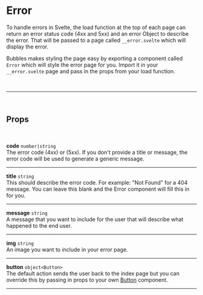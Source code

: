 # Error

To handle errors in Svelte, the load function at the top of each page can return an error status code (4xx and 5xx) and an error Object to describe the error. That will be passed to a page called `__error.svelte` which will display the error.

Bubbles makes styling the page easy by exporting a component called `Error` which will style the error page for you. Import it in your `__error.svelte` page and pass in the props from your load function.

<br>

---

<br>

## Props

<br>

**code** `number|string` <br>
The error code (4xx) or (5xx). If you don't provide a title or message, the error code will be used to generate a generic message.

---

**title** `string` <br>
This should describe the error code. For example: "Not Found" for a 404 message. You can leave this blank and the Error component will fill this in for you.

---

**message** `string` <br>
A message that you want to include for the user that will describe what happened to the end user.

---

**img** `string` <br>
An image you want to include in your error page.

---

**button** `object<Button>` <br>
The default action sends the user back to the index page but you can override this by passing in props to your own [Button](/button) component.

---
